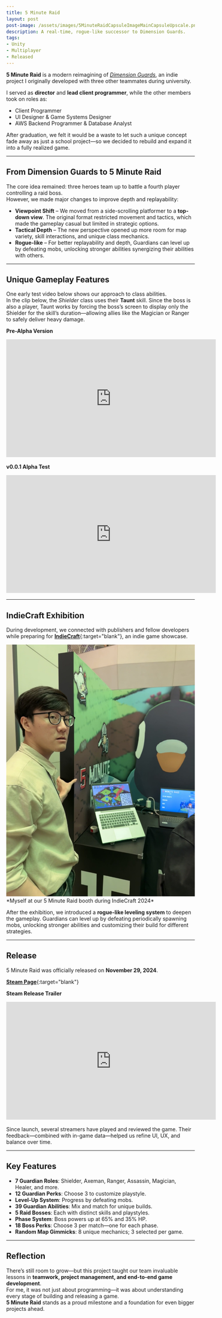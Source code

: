 ```yaml
---
title: 5 Minute Raid
layout: post
post-image: /assets/images/5MinuteRaidCapsuleImageMainCapsuleUpscale.png
description: A real-time, rogue-like successor to Dimension Guards. 
tags:
- Unity
- Multiplayer
- Released
---
```


**5 Minute Raid** is a modern reimagining of [*Dimension Guards*](/blog/Dimension-Guards), an indie project I originally developed with three other teammates during university.

I served as **director** and **lead client programmer**, while the other members took on roles as:
- Client Programmer
- UI Designer & Game Systems Designer
- AWS Backend Programmer & Database Analyst

After graduation, we felt it would be a waste to let such a unique concept fade away as just a school project—so we decided to rebuild and expand it into a fully realized game.

---

## From Dimension Guards to 5 Minute Raid
The core idea remained: three heroes team up to battle a fourth player controlling a raid boss.  
However, we made major changes to improve depth and replayability:

- **Viewpoint Shift** – We moved from a side-scrolling platformer to a **top-down view**. The original format restricted movement and tactics, which made the gameplay casual but limited in strategic options.
- **Tactical Depth** – The new perspective opened up more room for map variety, skill interactions, and unique class mechanics.
- **Rogue-like** – For better replayability and depth, Guardians can level up by defeating mobs, unlocking stronger abilities synergizing their abilities with others.

---

## Unique Gameplay Features
One early test video below shows our approach to class abilities.  
In the clip below, the *Shielder* class uses their **Taunt** skill. Since the boss is also a player, Taunt works by forcing the boss’s screen to display only the Shielder for the skill’s duration—allowing allies like the Magician or Ranger to safely deliver heavy damage.

**Pre-Alpha Version**
<iframe width="560" height="315" src="https://www.youtube.com/embed/hiU3X6Vqy4c" frameborder="0" allowfullscreen></iframe>

**v0.0.1 Alpha Test**
<iframe width="560" height="315" src="https://www.youtube.com/embed/--Xefx3aR0o" frameborder="0" allowfullscreen></iframe>

---

## IndieCraft Exhibition
During development, we connected with publishers and fellow developers while preparing for [**IndieCraft**](https://www.snip.or.kr/indiecraft/contents/idcrft-2024.do?schM=view&page=1&viewCount=999&id=17407&schBdcode=2024&schGroupCode=){:target="blank"}, an indie game showcase.

<div class="image-container">
  <img src="/assets/images/IndieCraft1.jpg" alt="5 Minute Raid Booth">
</div>
*Myself at our 5 Minute Raid booth during IndieCraft 2024*

After the exhibition, we introduced a **rogue-like leveling system** to deepen the gameplay. Guardians can level up by defeating periodically spawning mobs, unlocking stronger abilities and customizing their build for different strategies.

---

## Release
5 Minute Raid was officially released on **November 29, 2024**.

[**Steam Page**](https://store.steampowered.com/app/2936130/5_Minute_Raid/){:target="blank"}

**Steam Release Trailer**
<iframe width="560" height="315" src="https://www.youtube.com/embed/v--SuX_KI2g" frameborder="0" allowfullscreen></iframe>

Since launch, several streamers have played and reviewed the game. Their feedback—combined with in-game data—helped us refine UI, UX, and balance over time.

---

## Key Features
- **7 Guardian Roles**: Shielder, Axeman, Ranger, Assassin, Magician, Healer, and more.
- **12 Guardian Perks**: Choose 3 to customize playstyle.
- **Level-Up System**: Progress by defeating mobs.
- **39 Guardian Abilities**: Mix and match for unique builds.
- **5 Raid Bosses**: Each with distinct skills and playstyles.
- **Phase System**: Boss powers up at 65% and 35% HP.
- **18 Boss Perks**: Choose 3 per match—one for each phase.
- **Random Map Gimmicks**: 8 unique mechanics; 3 selected per game.

---

## Reflection
There’s still room to grow—but this project taught our team invaluable lessons in **teamwork, project management, and end-to-end game development**.  
For me, it was not just about programming—it was about understanding every stage of building and releasing a game.  
**5 Minute Raid** stands as a proud milestone and a foundation for even bigger projects ahead.
